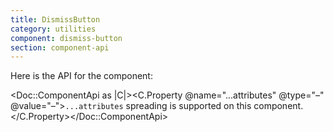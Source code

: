```yaml
---
title: DismissButton
category: utilities
component: dismiss-button
section: component-api
---
```


Here is the API for the component:

<Doc::ComponentApi as |C|><C.Property @name="...attributes" @type="–" @value="–">`...attributes` spreading is supported on this component.</C.Property></Doc::ComponentApi>